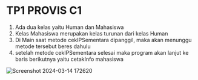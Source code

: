 # TP1 PROVIS C1

1. Ada dua kelas yaitu Human dan Mahasiswa
2. Kelas Mahasiswa merupakan kelas turunan dari kelas Human
3. Di Main saat metode cekIPSementara dipanggil, maka akan menunggu metode tersebut beres dahulu
4. setelah metode cekIPSementara selesai maka program akan lanjut ke baris berikutnya yaitu cetakInfo mahasiswa

![Screenshot 2024-03-14 172620](https://github.com/HumaySenja/LP1PROVISC1/assets/159203684/7caa47d5-03e5-4fdc-b5c2-7e89499de883)
